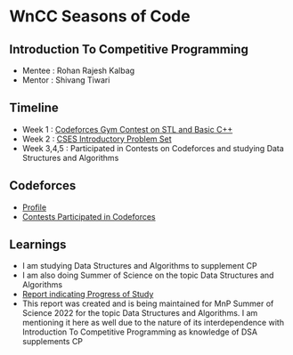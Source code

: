# WnCC Seasons of Code

## Introduction To Competitive Programming

- Mentee : Rohan Rajesh Kalbag
- Mentor : Shivang Tiwari

## Timeline
- Week 1 : [Codeforces Gym Contest on STL and Basic C++](https://github.com/rohankalbag/Intro-To-Competitive-Programming/tree/main/Week%201)
- Week 2 : [CSES Introductory Problem Set](https://github.com/rohankalbag/Intro-To-Competitive-Programming/tree/main/Week%202)
- Week 3,4,5 : Participated in Contests on Codeforces and studying Data Structures and Algorithms 

## Codeforces
- [Profile](https://codeforces.com/profile/rohanrkalbag)
- [Contests Participated in Codeforces](https://codeforces.com/contests/with/rohanrkalbag)

## Learnings 
- I am studying Data Structures and Algorithms to supplement CP
- I am also doing Summer of Science on the topic Data Structures and Algorithms
- [Report indicating Progress of Study](https://github.com/rohankalbag/Intro-To-Competitive-Programming/blob/main/Report.pdf)
- This report was created and is being maintained for MnP Summer of Science
  2022 for the topic Data Structures and Algorithms. I am mentioning it here as
  well due to the nature of its interdependence with Introduction To Competitive
  Programming as knowledge of DSA supplements CP
